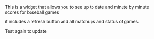 This is a widget that allows you to see up to date and minute by minute scores for baseball games

it includes a refresh button and all matchups and status of games.

Test again to update

